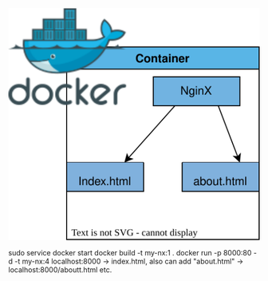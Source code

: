 <p align="center">
  <img src="https://github.com/Joska99/joska/blob/main/docker/d-ex2/diagram.drawio.svg">
</p>

sudo service docker start
docker build -t my-nx:1 .
docker run -p 8000:80 -d -t my-nx:4
localhost:8000 -> index.html, also can add "about.html" -> localhost:8000/aboutt.html etc.